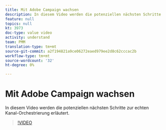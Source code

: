 ```yaml
---
title: Mit Adobe Campaign wachsen
description: In diesem Video werden die potenziellen nächsten Schritte zur echten Kanal-Orchestrierung erläutert.
feature: null
topics: null
kt: 3973
doc-type: value video
activity: understand
team: PMM
translation-type: tm+mt
source-git-commit: a2f194821a9ce06272eaed979ee2d8c62cccac2b
workflow-type: tm+mt
source-wordcount: '32'
ht-degree: 0%

---
```



# Mit Adobe Campaign wachsen

In diesem Video werden die potenziellen nächsten Schritte zur echten Kanal-Orchestrierung erläutert.

>[!VIDEO](https://video.tv.adobe.com/v/29460?quality=12)
